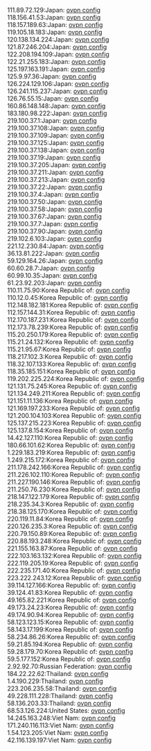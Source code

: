 111.89.72.129:Japan: [ovpn config](vpn/111_89_72_129.ovpn)  
118.156.41.53:Japan: [ovpn config](vpn/118_156_41_53.ovpn)  
118.157.189.63:Japan: [ovpn config](vpn/118_157_189_63.ovpn)  
119.105.18.183:Japan: [ovpn config](vpn/119_105_18_183.ovpn)  
120.138.134.224:Japan: [ovpn config](vpn/120_138_134_224.ovpn)  
121.87.246.204:Japan: [ovpn config](vpn/121_87_246_204.ovpn)  
122.208.194.109:Japan: [ovpn config](vpn/122_208_194_109.ovpn)  
122.21.255.183:Japan: [ovpn config](vpn/122_21_255_183.ovpn)  
125.197.163.191:Japan: [ovpn config](vpn/125_197_163_191.ovpn)  
125.9.97.36:Japan: [ovpn config](vpn/125_9_97_36.ovpn)  
126.224.129.106:Japan: [ovpn config](vpn/126_224_129_106.ovpn)  
126.241.115.237:Japan: [ovpn config](vpn/126_241_115_237.ovpn)  
126.76.55.15:Japan: [ovpn config](vpn/126_76_55_15.ovpn)  
160.86.148.148:Japan: [ovpn config](vpn/160_86_148_148.ovpn)  
183.180.98.222:Japan: [ovpn config](vpn/183_180_98_222.ovpn)  
219.100.37.1:Japan: [ovpn config](vpn/219_100_37_1.ovpn)  
219.100.37.108:Japan: [ovpn config](vpn/219_100_37_108.ovpn)  
219.100.37.109:Japan: [ovpn config](vpn/219_100_37_109.ovpn)  
219.100.37.125:Japan: [ovpn config](vpn/219_100_37_125.ovpn)  
219.100.37.138:Japan: [ovpn config](vpn/219_100_37_138.ovpn)  
219.100.37.19:Japan: [ovpn config](vpn/219_100_37_19.ovpn)  
219.100.37.205:Japan: [ovpn config](vpn/219_100_37_205.ovpn)  
219.100.37.211:Japan: [ovpn config](vpn/219_100_37_211.ovpn)  
219.100.37.213:Japan: [ovpn config](vpn/219_100_37_213.ovpn)  
219.100.37.22:Japan: [ovpn config](vpn/219_100_37_22.ovpn)  
219.100.37.4:Japan: [ovpn config](vpn/219_100_37_4.ovpn)  
219.100.37.50:Japan: [ovpn config](vpn/219_100_37_50.ovpn)  
219.100.37.58:Japan: [ovpn config](vpn/219_100_37_58.ovpn)  
219.100.37.67:Japan: [ovpn config](vpn/219_100_37_67.ovpn)  
219.100.37.7:Japan: [ovpn config](vpn/219_100_37_7.ovpn)  
219.100.37.90:Japan: [ovpn config](vpn/219_100_37_90.ovpn)  
219.102.6.103:Japan: [ovpn config](vpn/219_102_6_103.ovpn)  
221.12.230.84:Japan: [ovpn config](vpn/221_12_230_84.ovpn)  
36.13.81.222:Japan: [ovpn config](vpn/36_13_81_222.ovpn)  
59.129.164.26:Japan: [ovpn config](vpn/59_129_164_26.ovpn)  
60.60.28.7:Japan: [ovpn config](vpn/60_60_28_7.ovpn)  
60.99.10.35:Japan: [ovpn config](vpn/60_99_10_35.ovpn)  
61.23.92.203:Japan: [ovpn config](vpn/61_23_92_203.ovpn)  
110.11.75.90:Korea Republic of: [ovpn config](vpn/110_11_75_90.ovpn)  
110.12.0.45:Korea Republic of: [ovpn config](vpn/110_12_0_45.ovpn)  
112.148.182.181:Korea Republic of: [ovpn config](vpn/112_148_182_181.ovpn)  
112.157.144.31:Korea Republic of: [ovpn config](vpn/112_157_144_31.ovpn)  
112.170.187.231:Korea Republic of: [ovpn config](vpn/112_170_187_231.ovpn)  
112.173.78.239:Korea Republic of: [ovpn config](vpn/112_173_78_239.ovpn)  
115.20.250.179:Korea Republic of: [ovpn config](vpn/115_20_250_179.ovpn)  
115.21.24.132:Korea Republic of: [ovpn config](vpn/115_21_24_132.ovpn)  
115.21.95.67:Korea Republic of: [ovpn config](vpn/115_21_95_67.ovpn)  
118.217.102.3:Korea Republic of: [ovpn config](vpn/118_217_102_3.ovpn)  
118.32.107.133:Korea Republic of: [ovpn config](vpn/118_32_107_133.ovpn)  
118.35.185.151:Korea Republic of: [ovpn config](vpn/118_35_185_151.ovpn)  
119.202.225.224:Korea Republic of: [ovpn config](vpn/119_202_225_224.ovpn)  
121.131.75.245:Korea Republic of: [ovpn config](vpn/121_131_75_245.ovpn)  
121.134.249.211:Korea Republic of: [ovpn config](vpn/121_134_249_211.ovpn)  
121.151.11.136:Korea Republic of: [ovpn config](vpn/121_151_11_136.ovpn)  
121.169.197.233:Korea Republic of: [ovpn config](vpn/121_169_197_233.ovpn)  
121.200.104.103:Korea Republic of: [ovpn config](vpn/121_200_104_103.ovpn)  
125.137.215.223:Korea Republic of: [ovpn config](vpn/125_137_215_223.ovpn)  
125.137.8.154:Korea Republic of: [ovpn config](vpn/125_137_8_154.ovpn)  
14.42.127.110:Korea Republic of: [ovpn config](vpn/14_42_127_110.ovpn)  
180.66.101.62:Korea Republic of: [ovpn config](vpn/180_66_101_62.ovpn)  
1.229.183.219:Korea Republic of: [ovpn config](vpn/1_229_183_219.ovpn)  
1.249.215.172:Korea Republic of: [ovpn config](vpn/1_249_215_172.ovpn)  
211.178.242.166:Korea Republic of: [ovpn config](vpn/211_178_242_166.ovpn)  
211.226.102.110:Korea Republic of: [ovpn config](vpn/211_226_102_110.ovpn)  
211.227.190.146:Korea Republic of: [ovpn config](vpn/211_227_190_146.ovpn)  
211.250.76.230:Korea Republic of: [ovpn config](vpn/211_250_76_230.ovpn)  
218.147.122.179:Korea Republic of: [ovpn config](vpn/218_147_122_179.ovpn)  
218.235.34.3:Korea Republic of: [ovpn config](vpn/218_235_34_3.ovpn)  
218.38.125.170:Korea Republic of: [ovpn config](vpn/218_38_125_170.ovpn)  
220.119.11.84:Korea Republic of: [ovpn config](vpn/220_119_11_84.ovpn)  
220.126.235.3:Korea Republic of: [ovpn config](vpn/220_126_235_3.ovpn)  
220.79.150.89:Korea Republic of: [ovpn config](vpn/220_79_150_89.ovpn)  
220.88.193.248:Korea Republic of: [ovpn config](vpn/220_88_193_248.ovpn)  
221.155.163.87:Korea Republic of: [ovpn config](vpn/221_155_163_87.ovpn)  
222.103.163.132:Korea Republic of: [ovpn config](vpn/222_103_163_132.ovpn)  
222.119.205.19:Korea Republic of: [ovpn config](vpn/222_119_205_19.ovpn)  
222.235.171.40:Korea Republic of: [ovpn config](vpn/222_235_171_40.ovpn)  
223.222.243.12:Korea Republic of: [ovpn config](vpn/223_222_243_12.ovpn)  
39.114.127.166:Korea Republic of: [ovpn config](vpn/39_114_127_166.ovpn)  
39.124.41.83:Korea Republic of: [ovpn config](vpn/39_124_41_83.ovpn)  
49.165.82.221:Korea Republic of: [ovpn config](vpn/49_165_82_221.ovpn)  
49.173.24.23:Korea Republic of: [ovpn config](vpn/49_173_24_23.ovpn)  
49.174.90.94:Korea Republic of: [ovpn config](vpn/49_174_90_94.ovpn)  
58.123.123.15:Korea Republic of: [ovpn config](vpn/58_123_123_15.ovpn)  
58.143.17.199:Korea Republic of: [ovpn config](vpn/58_143_17_199.ovpn)  
58.234.86.26:Korea Republic of: [ovpn config](vpn/58_234_86_26.ovpn)  
59.21.85.194:Korea Republic of: [ovpn config](vpn/59_21_85_194.ovpn)  
59.28.179.70:Korea Republic of: [ovpn config](vpn/59_28_179_70.ovpn)  
59.5.177.152:Korea Republic of: [ovpn config](vpn/59_5_177_152.ovpn)  
2.92.92.70:Russian Federation: [ovpn config](vpn/2_92_92_70.ovpn)  
184.22.22.62:Thailand: [ovpn config](vpn/184_22_22_62.ovpn)  
1.4.190.229:Thailand: [ovpn config](vpn/1_4_190_229.ovpn)  
223.206.235.58:Thailand: [ovpn config](vpn/223_206_235_58.ovpn)  
49.228.111.228:Thailand: [ovpn config](vpn/49_228_111_228.ovpn)  
58.136.203.33:Thailand: [ovpn config](vpn/58_136_203_33.ovpn)  
68.53.126.224:United States: [ovpn config](vpn/68_53_126_224.ovpn)  
14.245.163.248:Viet Nam: [ovpn config](vpn/14_245_163_248.ovpn)  
171.240.116.113:Viet Nam: [ovpn config](vpn/171_240_116_113.ovpn)  
1.54.123.205:Viet Nam: [ovpn config](vpn/1_54_123_205.ovpn)  
42.116.139.197:Viet Nam: [ovpn config](vpn/42_116_139_197.ovpn)  
